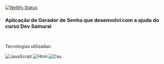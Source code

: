 [![Netlify Status](https://api.netlify.com/api/v1/badges/85a11a86-6a19-4a12-bf21-6fc75c259211/deploy-status)](https://app.netlify.com/sites/repellerrpg/deploys)

<h3>Aplicação de Gerador de Senha que desenvolvi com a ajuda do curso Dev Samurai</h3><br>
<p>Tecnologias utilizadas:</p>
<div style="display: block-inline;">
    <img align="center" alt="JavaScript" src="https://img.shields.io/badge/JavaScript-323330?style=for-the-badge&logo=javascript&logoColor=F7DF1E"/>
    <img align="center" alt="Html" src="https://img.shields.io/badge/HTML5-E34F26?style=for-the-badge&logo=html5&logoColor=white"/>
    <img align="center" alt="Css" src="https://img.shields.io/badge/CSS3-1572B6?style=for-the-badge&logo=css3&logoColor=white"/>
</div>
